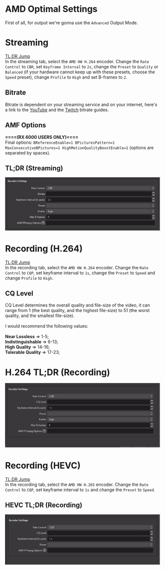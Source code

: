 # AMD Optimal Settings
First of all, for output we're gonna use the `Advanced` Output Mode.</br>

# Streaming
[TL;DR Jump](#tldr-streaming)</br>
In the streaming tab, select the `AMD HW H.264` encoder.
Change the `Rate Control` to `CBR`, set `Keyframe Interval` to `2s`, change the `Preset` to `Quality` or `Balanced` (if your hardware cannot keep up with these presets, choose the `Speed` preset), change `Profile` to `High` and set B-frames to `2`.</br>

## Bitrate
Bitrate is dependent on your streaming service and on your internet, here's a link to the [YouTube](https://support.google.com/youtube/answer/1722171?hl=en) and the [Twitch](https://stream.twitch.tv/encoding/) bitrate guides.

## AMF Options
**====(RX 6000 USERS ONLY)====** </br>
Final options: `BReferenceEnable=1 BPicturesPattern=1 MaxConsecutiveBPictures=1 HighMotionQualityBoostEnable=1` (options are separated by spaces).

## TL;DR (Streaming)
<img src="https://github.com/TorniX0/optimal-obs-settings/raw/main/docs/AMD_STR1.PNG"> 

</br>

# Recording (H.264)
[TL;DR Jump](#h264-tldr-recording)</br>
In the recording tab, select the `AMD HW H.264` encoder.
Change the `Rate Control` to `CQP`, set keyframe interval to `1s`, change the `Preset` to `Speed` and change `Profile` to `High`.

## CQ Level
CQ Level determines the overall quality and file-size of the video, it can range from 1 (the best quality, and the highest file-size) to 51 (the worst quality, and the smallest file-size).</br></br>
I would recommend the following values:</br></br>
**Near Lossless** => 1-5;</br>
**Indistinguishable** => 6-13;</br>
**High Quality** => 14-16;</br>
**Tolerable Quality** => 17-23;</br>

# H.264 TL;DR (Recording)
<img src="https://github.com/TorniX0/optimal-obs-settings/raw/main/docs/AMD_REC1.PNG">

</br>

# Recording (HEVC)
[TL;DR Jump](#hevc-tldr-recording)</br>
In the recording tab, select the `AMD HW H.265` encoder.
Change the `Rate Control` to `CQP`, set keyframe interval to `1s` and change the `Preset` to `Speed`.

## HEVC TL;DR (Recording)
<img src="https://github.com/TorniX0/optimal-obs-settings/raw/main/docs/AMD_REC2.PNG"> 

</br>

